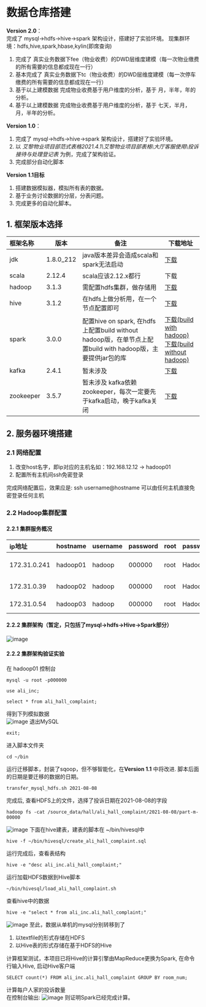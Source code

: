 # 数据仓库搭建

**Version 2.0**：<br>
完成了 mysql->hdfs->hive->spark 架构设计，搭建好了实验环境。
现集群环境：hdfs,hive,spark,hbase,kylin(即席查询)
1. 完成了 真实业务数据下fee（物业收费）的DWD层维度建模（每一次物业缴费的所有需要的信息都成现在一行）
2. 基本完成了 真实业务数据下tc（物业收费）的DWD层维度建模（每一次停车缴费的所有需要的信息都成现在一行）
3. 基于以上建模数据 完成物业收费基于用户维度的分析，基于 月，半年，年的分析。
4. 基于以上建模数据 完成物业收费基于用户维度的分析，基于 七天，半月，月，半年的分析。


**Version 1.0**：<br>
1. 完成了 mysql->hdfs->hive->spark 架构设计，搭建好了实验环境。
2. 以 *艾黎物业项目部范式表格2021.4.1\艾黎物业项目部表格\大厅客服使用\投诉接待与处理登记表* 为例，完成了架构验证。
3. 完成部分自动化脚本

**Version 1.1目标** <br>
1. 搭建数据模拟器，模拟所有表的数据。
2. 基于业务讨论数据的分层，分表问题。
3. 完成更多的自动化脚本。

## 1. 框架版本选择

|框架名称|版本|备注|下载地址|  
|:-------|---|-------|--|
|jdk|1.8.0_212|java版本差异会造成scala和spark无法启动|[下载]()|
|scala|2.12.4|scala应该2.12.x都行|下载|
|hadoop|3.1.3|需配置hdfs集群，做存储用|[下载](https://drive.google.com/file/d/1WAcF_Vy26GgC1Fdw1R1nLquYFMReszsz/view?usp=sharing)|
|hive|3.1.2|在hdfs上做分析用，在一个节点配置即可|[下载](https://drive.google.com/file/d/1jNhC-qrCwT39enyDqvgDnmXhOt7rRO_F/view?usp=sharing)|
|spark|3.0.0|配置hive on spark, 在hdfs上配置build without hadoop版，在单节点上配置build with hadoop版，主要提供jar包的库|[下载(build with hadoop)](https://drive.google.com/file/d/1Q3W4NG332qyvmZQeIQ_oyZdrlnHx8nLn/view?usp=sharing)<br> [下载(build without hadoop)](https://drive.google.com/file/d/1rvdVzuSaQvJVinAgokc-RX2uMpEYWZvR/view?usp=sharing)|
|kafka|2.4.1|暂未涉及|[下载](https://drive.google.com/file/d/1isVqJ0j3OtAs2MeZsk6g0lQBElteBZr4/view?usp=sharing)|
|zookeeper|3.5.7|暂未涉及 kafka依赖zookeeper，每次一定要先于kafka启动，晚于kafka关闭|[下载](https://drive.google.com/file/d/1wFcXjod5o_-lXXfYWXEwVylVYEIRWolf/view?usp=sharing)|

## 2. 服务器环境搭建
### 2.1 网络配置
1. 改变host名字，即ip对应的主机名如：192.168.12.12 -> hadoop01
2. 配置所有主机间ssh免密登录

完成网络配置后，效果应是: ssh username@hostname 可以由任何主机直接免密登录任何主机

### 2.2 Hadoop集群配置
#### 2.2.1 集群服务概况

|ip地址|hostname|username|password|root|password|集群中角色|
|:-------|---|-------|--|----|--|--|
|172.31.0.241| hadoop01|hadoop|000000|root|Hadoop.|NameNode<br>DataNode<br>JobHistoryServer|
|172.31.0.39|  hadoop02|hadoop|000000|root|Hadoop.|ResourceManager<br>DataNode|
|172.31.0.54|  hadoop03|hadoop|000000|root|Hadoop.|secondartNameNode<br>DataNode|

#### 2.2.2 集群架构（暂定，只包括了mysql->hdfs->Hive->Spark部分）
![image](https://user-images.githubusercontent.com/44830402/128547756-b8529df6-68b3-48f1-b01c-99e40dc8eff7.png)

#### 2.2.2 集群架构验证实验
在 hadoop01 控制台
```
mysql -u root -p000000
```
```
use ali_inc;
```
```
select * from ali_hall_complaint;
```
得到下列模拟数据<br>
![image](https://user-images.githubusercontent.com/44830402/128549167-275c5956-2751-4fd5-8e5d-215ea19c03d7.png)
退出MySQL<br>
```
exit;
```
进入脚本文件夹<br>
```
cd ~/bin
```
运行迁移脚本，封装了sqoop，但不够智能化，在**Version 1.1** 中将改进. 脚本后面的日期是要迁移的数据的日期。
```
transfer_mysql_hdfs.sh 2021-08-08
```
完成后, 查看HDFS上的文件，选择了投诉日期在2021-08-08的字段<br>
```
hadoop fs -cat /source_data/hall/ali_hall_complaint/2021-08-08/part-m-00000
```
![image](https://user-images.githubusercontent.com/44830402/128550639-94eefa5b-0cc3-46ec-bc70-51aeec3e189e.png)
下面在hive建表，建表的脚本在 ~/bin/hivesql中
```
hive -f ~/bin/hivesql/create_ali_hall_complaint.sql
```
运行完成后，查看表结构
```
hive -e "desc ali_inc.ali_hall_complaint;"
```
运行加载HDFS数据到Hive脚本
```
~/bin/hivesql/load_ali_hall_complaint.sh
```
查看hive中的数据
```
hive -e "select * from ali_inc.ali_hall_complaint;"
```
![image](https://user-images.githubusercontent.com/44830402/128551829-8fe213f7-caa6-416f-a374-653d9d5ee42f.png)
至此，数据从单机的mysql分别转移到了
1. 以textfile的形式存储在HDFS
2. 以Hive表的形式存储在基于HDFS的Hive

计算框架测试，本项目已将Hive的计算引擎由MapReduce更换为Spark, 在命令行输入Hive, 启动Hive客户端
```
SELECT count(*) FROM ali_inc.ali_hall_complaint GROUP BY room_num;
```
计算每户人家的投诉数量<br>
在控制台输出:
![image](https://user-images.githubusercontent.com/44830402/128552828-2d3a1616-4ede-42d8-8610-82aef1032313.png)
则证明Spark已经完成计算。
